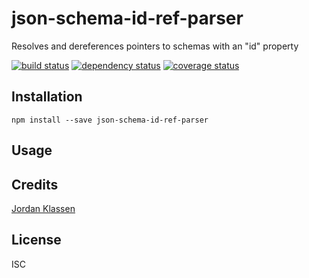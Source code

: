 # json-schema-id-ref-parser

Resolves and dereferences  pointers to schemas with an "id" property

[![build status](https://secure.travis-ci.org/forivall/json-schema-id-ref-parser.svg)](http://travis-ci.org/forivall/json-schema-id-ref-parser)
[![dependency status](https://david-dm.org/forivall/json-schema-id-ref-parser.svg)](https://david-dm.org/forivall/json-schema-id-ref-parser)
[![coverage status](https://coveralls.io/repos/github/forivall/json-schema-id-ref-parser/badge.svg)](https://coveralls.io/github/forivall/json-schema-id-ref-parser)

## Installation

```
npm install --save json-schema-id-ref-parser
```

## Usage

## Credits
[Jordan Klassen](https://github.com/forivall/)

## License

ISC

